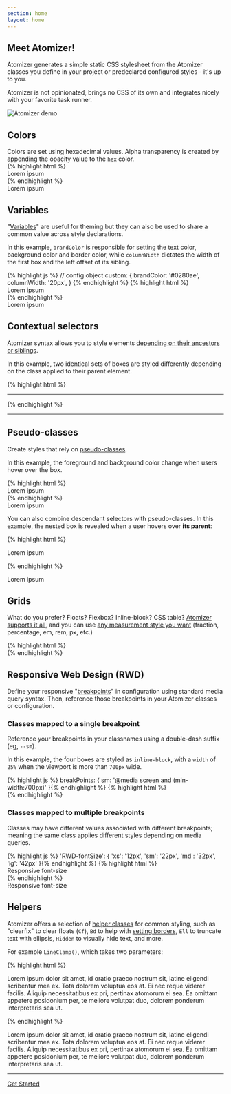 ```yaml
---
section: home
layout: home
---
```


<div class="D(f)--lg Jc(sb) Gp(2rem)">
    <div>
        <h2 class="Fz(24px) My(0) Mt(2em)--lg Mb(1em)--lg">Meet Atomizer!</h2>
        <p>
            Atomizer generates a simple static CSS stylesheet from the Atomizer classes you define in your project or predeclared configured styles - it&#39;s up to you.
        </p>
        <p>Atomizer is not opinionated, brings no CSS of its own and integrates nicely with your favorite task runner.</p>
    </div>
    <img src="{{ "/images/atomic-demo.gif" | relative_url }}" class="Ar(demoImageRatio) W(70%)--md" alt="Atomizer demo">
</div>

<h2 id="colors">Colors</h2>

<div class="Row">
    <div class="Fl(start) W(60%) Fl(n)--xs W(a)--xs">
        Colors are set using hexadecimal values. Alpha transparency is created by appending the opacity value to the <code>hex</code> color.
    </div>
    <div class="Fl(start) W(60%) Cl(b) Fl(n)--xs W(a)--xs">
{% highlight html %}
<div class="Bgc(#0280ae.5) C(#fff) P(20px)">
    Lorem ipsum
</div>
{% endhighlight %}
    </div>
    <div class="Fl(end) W(30%) My(1em) Fl(n)--xs W(a)--xs">
        <div class="Bgc(#0280ae.5) C(#fff) P(20px)">
            Lorem ipsum
        </div>
    </div>
</div>

<h2 id="variables">Variables</h2>

<div class="Row">
    <div class="Fl(start) W(60%) Fl(n)--xs W(a)--xs">
        <p>&quot;<a href="/guides/syntax.html#variable-values">Variables</a>&quot; are useful for theming but they can also be used to share a common value across style declarations.</p>
        <p>In this example, <code>brandColor</code> is responsible for setting the text color, background color and border color, while <code>columnWidth</code> dictates the width of the first box and the left offset of its sibling.</p>
    </div>
    <div class="Fl(start) W(60%) Cl(b) Fl(n)--xs W(a)--xs">
{% highlight js %}
// config object
custom: {
    brandColor: '#0280ae',
    columnWidth: '20px',
}
{% endhighlight %}
{% highlight html %}
<div class="Pos(a) Bgc(brandColor) W(columnWidth) H(90px)"></div>
<div class="C(brandColor) BdB Bdc(brandColor) Mstart(columnWidth) P(10px)">
     Lorem ipsum
</div>
{% endhighlight %}
    </div>
    <div class="Fl(end) W(30%) My(1em) Fl(n)--xs W(a)--xs">
        <div class="Pos(a) Bgc(brandColor) W(columnWidth) H(90px)"></div>
        <div class="C(brandColor) BdB Bdc(brandColor) Mstart(columnWidth) P(10px)">
            Lorem ipsum
        </div>
    </div>
</div>

<h2 id="contextual-selectors">Contextual selectors</h2>

<div class="Row">
    <div class="Fl(start) W(60%) Fl(n)--xs W(a)--xs">
        <p>Atomizer syntax allows you to style elements <a href="/guides/syntax.html#combinator">depending on their ancestors or siblings</a>.</p>
        <p>In this example, two identical sets of boxes are styled differently depending on the class applied to their parent element.</p>
    </div>
    <div class="Fl(start) W(60%) Cl(b) Fl(n)--xs W(a)--xs">
{% highlight html %}
<div>
   <div class="Bgc(#0280ae.5) H(90px) IbBox W(50%) foo_W(100%)"></div>
   <div class="Bgc(#0280ae) H(90px) IbBox W(50%) foo_W(100%)"></div>
</div>
<hr>
<div class="foo">
   <div class="Bgc(#0280ae.5) H(90px) IbBox W(50%) foo_W(100%)"></div>
   <div class="Bgc(#0280ae) H(90px) IbBox W(50%) foo_W(100%)"></div>
</div>
{% endhighlight %}
    </div>
    <div class="Fl(end) W(30%) My(1em) Fl(n)--xs W(a)--xs">
        <div>
            <div class="Bgc(#0280ae.5) H(90px) IbBox W(50%) foo_W(100%)"></div><!--
         --><div class="Bgc(#0280ae) H(90px) IbBox W(50%) foo_W(100%)"></div>
        </div>
        <hr>
        <div class="foo">
            <div class="Bgc(#0280ae.5) H(90px) IbBox W(50%) foo_W(100%)"></div><!--
         --><div class="Bgc(#0280ae) H(90px) IbBox W(50%) foo_W(100%)"></div>
        </div>
    </div>
</div>

<h2 id="pseudo-classes">Pseudo-classes</h2>

<div class="Row">
    <div class="Fl(start) W(60%) Fl(n)--xs W(a)--xs">
        <p>Create styles that rely on <a href="/guides/syntax.html#pseudo-class">pseudo-classes</a>.</p>
        <p>In this example, the foreground and background color change when users hover over the box.</p>
    </div>
    <div class="Fl(start) W(60%) Cl(b) Fl(n)--xs W(a)--xs">
{% highlight html %}
<div class="Bd Bgc(#0280ae):h C(#0280ae) C(#fff):h P(20px)">
    Lorem ipsum
</div>
{% endhighlight %}
    </div>
    <div class="Fl(end) W(30%) My(1em) Fl(n)--xs W(a)--xs">
        <div class="Bd Bgc(#0280ae):h C(#0280ae) C(#fff):h P(20px)">
            Lorem ipsum
        </div>
    </div>
    <p class="Cl(b) W(60%) Fl(n)--xs W(a)--xs">You can also combine descendant selectors with pseudo-classes. In this example, the nested box is revealed when a user hovers over <strong>its parent</strong>:</p>
        <div class="Fl(start) W(60%) Cl(b) Fl(n)--xs W(a)--xs">
{% highlight html %}
<div class="foo Bd C(#0280ae) Ta(c)">
    <p class="Op(0) foo:h>Op(1)">Lorem ipsum</p>
</div>
{% endhighlight %}
        </div>
        <div class="Fl(end) W(30%) My(1em) Fl(n)--xs W(a)--xs">
            <div class="foo Bd C(#0280ae) Ta(c)">
                <p class="Op(0) foo:h>Op(1)">Lorem ipsum</p>
            </div>
        </div>
</div>

<h2 id="grids">Grids</h2>

<div class="Row">
    <div class="Fl(start) W(60%) Fl(n)--xs W(a)--xs">
        <p>What do you prefer? Floats? Flexbox? Inline-block? CSS table? <a href="/tutorials/grid-system.html#layouts">Atomizer supports it all</a>, and you can use <a href="/tutorials/grid-system.html#widths">any measurement style you want</a> (fraction, percentage, em, rem, px, etc.)</p>
    </div>
    <div class="Fl(start) W(60%) Cl(b) Fl(n)--xs W(a)--xs">
{% highlight html %}
<div class="Row">
    <div class="Fl(start) W(1/2) Bgc(#0280ae.5) H(90px)"></div>
    <div class="Fl(start) W(1/2) Bgc(#0280ae) H(90px)"></div>
</div>
<div class="D(tb) W(100%)" role="presentation">
    <div class="D(tbc) Bgc(#0280ae) H(90px)"></div>
    <div class="D(tbc) Bgc(#0280ae.5) H(90px)"></div>
</div>
   <div class="IbBox W(50%) Bgc(#0280ae.5) H(90px)"></div>
   <div class="IbBox W(50%) Bgc(#0280ae) H(90px)"></div>
<div class="D(f)">
    <div class="Flxg(1) Bgc(#0280ae) H(90px)"></div>
    <div class="Flxg(1) Bgc(#0280ae.5) H(90px)"></div>
</div>
{% endhighlight %}
    </div>
    <div class="Fl(end) W(30%) My(1em) Fl(n)--xs W(a)--xs">
        <div class="Row">
            <div class="Fl(start) W(1/2) Bgc(#0280ae.5) H(90px)"></div>
            <div class="Fl(start) W(1/2) Bgc(#0280ae) H(90px)"></div>
        </div>
        <div class="D(tb) W(100%)" role="presentation">
            <div class=" D(tbc) Bgc(#0280ae) H(90px)"></div>
            <div class=" D(tbc) Bgc(#0280ae.5) H(90px)"></div>
        </div>
        <div class="IbBox W(50%) Bgc(#0280ae.5) H(90px)"></div><!--
     --><div class="IbBox W(50%) Bgc(#0280ae) H(90px)"></div>
        <div class="D(f)">
            <div class=" Flxg(1) Bgc(#0280ae) H(90px)"></div>
            <div class=" Flxg(1) Bgc(#0280ae.5) H(90px)"></div>
        </div>
    </div>
</div>

<h2 id="responsive-web-design-rwd-">Responsive Web Design (RWD)</h2>

<div class="Row">
    <div class="Fl(start) W(60%) Fl(n)--xs W(a)--xs">
        <p>Define your responsive &quot;<a href="/breakpoints.html">breakpoints</a>&quot; in configuration using standard media query syntax. Then, reference those breakpoints in your Atomizer classes or configuration.</p>
        <h3>Classes mapped to a single breakpoint</h3>
        <p>Reference your breakpoints in your classnames using a double-dash suffix (eg, <code>--sm</code>).</p>
        <p>In this example, the four boxes are styled as <code>inline-block</code>, with a <code>width</code> of <code>25%</code> when the viewport is more than <code>700px</code> wide.</p>
    </div>
    <div class="Fl(start) W(60%) Cl(b) Fl(n)--xs W(a)--xs">
{% highlight js %}
breakPoints: {
    sm: '@media screen and (min-width:700px)'
}{% endhighlight %}
{% highlight html %}
<div class="Bgc(#0280ae.5) H(90px) D(ib)--sm W(25%)--sm"></div>
<div class="Bgc(#0280ae) H(90px) D(ib)--sm W(25%)--sm"></div>
<div class="Bgc(#0280ae.5) H(90px) D(ib)--sm W(25%)--sm"></div>
<div class="Bgc(#0280ae) H(90px) D(ib)--sm W(25%)--sm"></div>
{% endhighlight %}
    </div>
    <div class="Fl(end) W(30%) My(1em) Fl(n)--xs W(a)--xs">
        <div class="Bgc(#0280ae.5) H(90px) D(ib)--sm W(25%)--sm"></div><div class="Bgc(#0280ae) H(90px) D(ib)--sm W(25%)--sm"></div><div class="Bgc(#0280ae.5) H(90px) D(ib)--sm W(25%)--sm"></div><div class="Bgc(#0280ae) H(90px) D(ib)--sm W(25%)--sm"></div>
    </div>
</div>

<div class="Row">
    <div class="Fl(start) W(60%) Fl(n)--xs W(a)--xs">
        <h3>Classes mapped to multiple breakpoints</h3>
        <p>Classes may have different values associated with different breakpoints; meaning the same class applies different styles depending on media queries.</p>
    </div>
    <div class="Fl(start) W(60%) Cl(b) Fl(n)--xs W(a)--xs">
{% highlight js %}
'RWD-fontSize': {
    'xs': '12px',
    'sm': '22px',
    'md': '32px',
    'lg': '42px'
}{% endhighlight %}
{% highlight html %}
<div class="Fz(RWD-fontSize)">Responsive font-size</div>
{% endhighlight %}
    </div>
    <div class="Fl(end) W(30%) My(1em) Fl(n)--xs W(a)--xs">
        <div class="Fz(RWD-fontSize)">Responsive font-size</div>
    </div>
</div>

<h2 id="helpers">Helpers</h2>

<div class="Row">
    <div class="Fl(start) W(60%) Fl(n)--xs W(a)--xs">
        <p>Atomizer offers a selection of <a href="/guides/helper-classes.html">helper classes</a> for common styling, such as &quot;clearfix&quot; to clear floats (<code>Cf</code>), <code>Bd</code> to help with <a href="guides/helper-classes.html#bd-borders">setting borders</a>, <code>Ell</code> to truncate text with ellipsis, <code>Hidden</code> to visually hide text, and more.</p>
        <p>For example <code>LineClamp()</code>, which takes two parameters:</p>
    </div>
    <div class="Fl(start) W(60%) Cl(b) Fl(n)--xs W(a)--xs">
{% highlight html %}
<p class="Fz(12px) Lh(1.5) LineClamp(3,54px)">
    Lorem ipsum dolor sit amet, id oratio graeco nostrum sit, latine eligendi scribentur mea ex. Tota dolorem voluptua eos at. Ei nec reque viderer facilis. Aliquip necessitatibus ex pri, pertinax atomorum ei sea. Ea omittam appetere posidonium per, te meliore volutpat duo, dolorem ponderum interpretaris sea ut.
</p>
{% endhighlight %}
    </div>
    <div class="Fl(end) W(30%) My(1em) Fl(n)--xs W(a)--xs">
        <p class="Fz(12px) Lh(1.5) LineClamp(3,54px)">Lorem ipsum dolor sit amet, id oratio graeco nostrum sit, latine eligendi scribentur mea ex. Tota dolorem voluptua eos at. Ei nec reque viderer facilis. Aliquip necessitatibus ex pri, pertinax atomorum ei sea. Ea omittam appetere posidonium per, te meliore volutpat duo, dolorem ponderum interpretaris sea ut.</p>
    </div>
</div>

<hr>

<p class="Ta(c)"><a class="M(20px) D(ib) Py(10px) Px(20px) Fz(20px) C(#fff) Bgc(#0280ae.8) Bdrs(2px) Bxsh(boxShadowLight) Tsh(textShadowLight) Fw(b) Td(n):h" href="quick-start.html">Get Started</a></p>
